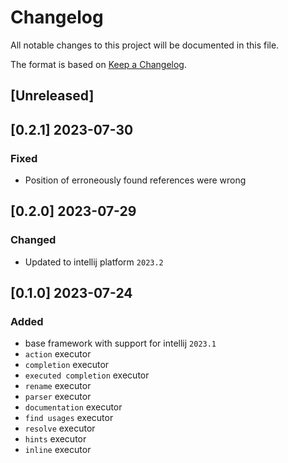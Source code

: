 # Changelog

All notable changes to this project will be documented in this file.

The format is based on [Keep a Changelog](https://keepachangelog.com/en/1.0.0/).

## [Unreleased]

## [0.2.1] 2023-07-30

### Fixed
- Position of erroneously found references were wrong

## [0.2.0] 2023-07-29

### Changed
- Updated to intellij platform `2023.2`


## [0.1.0] 2023-07-24

### Added
- base framework with support for intellij `2023.1`
- `action` executor
- `completion` executor
- `executed completion` executor
- `rename` executor
- `parser` executor
- `documentation` executor
- `find usages` executor
- `resolve` executor
- `hints` executor
- `inline` executor
